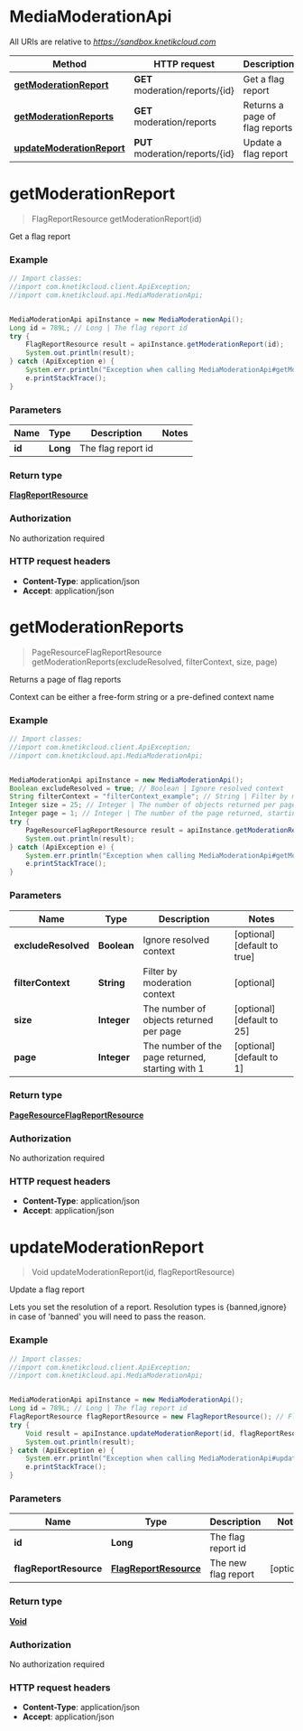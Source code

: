 # MediaModerationApi

All URIs are relative to *https://sandbox.knetikcloud.com*

Method | HTTP request | Description
------------- | ------------- | -------------
[**getModerationReport**](MediaModerationApi.md#getModerationReport) | **GET** moderation/reports/{id} | Get a flag report
[**getModerationReports**](MediaModerationApi.md#getModerationReports) | **GET** moderation/reports | Returns a page of flag reports
[**updateModerationReport**](MediaModerationApi.md#updateModerationReport) | **PUT** moderation/reports/{id} | Update a flag report


<a name="getModerationReport"></a>
# **getModerationReport**
> FlagReportResource getModerationReport(id)

Get a flag report

### Example
```java
// Import classes:
//import com.knetikcloud.client.ApiException;
//import com.knetikcloud.api.MediaModerationApi;


MediaModerationApi apiInstance = new MediaModerationApi();
Long id = 789L; // Long | The flag report id
try {
    FlagReportResource result = apiInstance.getModerationReport(id);
    System.out.println(result);
} catch (ApiException e) {
    System.err.println("Exception when calling MediaModerationApi#getModerationReport");
    e.printStackTrace();
}
```

### Parameters

Name | Type | Description  | Notes
------------- | ------------- | ------------- | -------------
 **id** | **Long**| The flag report id |

### Return type

[**FlagReportResource**](FlagReportResource.md)

### Authorization

No authorization required

### HTTP request headers

 - **Content-Type**: application/json
 - **Accept**: application/json

<a name="getModerationReports"></a>
# **getModerationReports**
> PageResourceFlagReportResource getModerationReports(excludeResolved, filterContext, size, page)

Returns a page of flag reports

Context can be either a free-form string or a pre-defined context name

### Example
```java
// Import classes:
//import com.knetikcloud.client.ApiException;
//import com.knetikcloud.api.MediaModerationApi;


MediaModerationApi apiInstance = new MediaModerationApi();
Boolean excludeResolved = true; // Boolean | Ignore resolved context
String filterContext = "filterContext_example"; // String | Filter by moderation context
Integer size = 25; // Integer | The number of objects returned per page
Integer page = 1; // Integer | The number of the page returned, starting with 1
try {
    PageResourceFlagReportResource result = apiInstance.getModerationReports(excludeResolved, filterContext, size, page);
    System.out.println(result);
} catch (ApiException e) {
    System.err.println("Exception when calling MediaModerationApi#getModerationReports");
    e.printStackTrace();
}
```

### Parameters

Name | Type | Description  | Notes
------------- | ------------- | ------------- | -------------
 **excludeResolved** | **Boolean**| Ignore resolved context | [optional] [default to true]
 **filterContext** | **String**| Filter by moderation context | [optional]
 **size** | **Integer**| The number of objects returned per page | [optional] [default to 25]
 **page** | **Integer**| The number of the page returned, starting with 1 | [optional] [default to 1]

### Return type

[**PageResourceFlagReportResource**](PageResourceFlagReportResource.md)

### Authorization

No authorization required

### HTTP request headers

 - **Content-Type**: application/json
 - **Accept**: application/json

<a name="updateModerationReport"></a>
# **updateModerationReport**
> Void updateModerationReport(id, flagReportResource)

Update a flag report

Lets you set the resolution of a report. Resolution types is {banned,ignore} in case of &#39;banned&#39; you will need to pass the reason.

### Example
```java
// Import classes:
//import com.knetikcloud.client.ApiException;
//import com.knetikcloud.api.MediaModerationApi;


MediaModerationApi apiInstance = new MediaModerationApi();
Long id = 789L; // Long | The flag report id
FlagReportResource flagReportResource = new FlagReportResource(); // FlagReportResource | The new flag report
try {
    Void result = apiInstance.updateModerationReport(id, flagReportResource);
    System.out.println(result);
} catch (ApiException e) {
    System.err.println("Exception when calling MediaModerationApi#updateModerationReport");
    e.printStackTrace();
}
```

### Parameters

Name | Type | Description  | Notes
------------- | ------------- | ------------- | -------------
 **id** | **Long**| The flag report id |
 **flagReportResource** | [**FlagReportResource**](FlagReportResource.md)| The new flag report | [optional]

### Return type

[**Void**](.md)

### Authorization

No authorization required

### HTTP request headers

 - **Content-Type**: application/json
 - **Accept**: application/json

